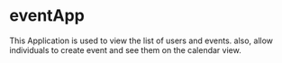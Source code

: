 # eventApp
This Application is used to view the list of users and events. also, allow individuals to create event and see them on the calendar view.
